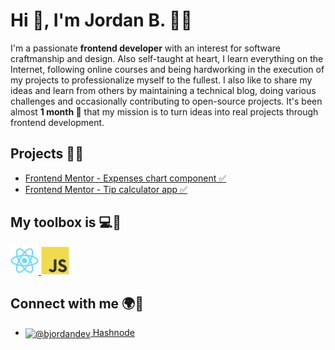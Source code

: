 <h1 align="left">Hi 👋, I'm Jordan B. 🐱‍💻</h1>
I'm a passionate <strong>frontend developer</strong> with an interest for software craftmanship and design. Also self-taught at heart, I learn everything on the Internet, following online courses and being hardworking in the execution of my projects to professionalize myself to the fullest. I also like to share my ideas and learn from others by maintaining a technical blog, doing various challenges and occasionally contributing to open-source projects. It's been almost <strong>1 month 🎂</strong> that my mission is to turn ideas into real projects through frontend development. 

<div>
  <h2 align="left">Projects 🚧💜</h2>
  <ul>
    <li>
      <a href="https://fm-expenses-chart-component.netlify.app/" target="blank">
        Frontend Mentor - Expenses chart component ✅
      </a>
    </li>
    <li>
      <a href="https://fm-calculator-tip.netlify.app/" target="blank">
        Frontend Mentor - Tip calculator app ✅
      </a>
    </li>
  </ul>
</div>

<div>
  <h2 align="left">My toolbox is 💻🧰</h2>
  <p align="left">
  <a href="https://reactjs.org/" target="_blank" rel="noreferrer"> 
    <img src="https://raw.githubusercontent.com/devicons/devicon/master/icons/react/react-original.svg" alt="react" width="45" height="45"/> 
  </a>
  <a href="https://reactjs.org/" target="_blank" rel="noreferrer"> 
    <img src="https://raw.githubusercontent.com/devicons/devicon/master/icons/javascript/javascript-original.svg" alt="javascruot" width="45" height="45"/> 
  </a>
</div>

<div>
<h2 align="left">Connect with me 🌍🤝</h2>
  <ul>
    <li>
      <a href="https://hashnode.com/@bjordandev" target="blank">
        <img align="center" src="https://raw.githubusercontent.com/rahuldkjain/github-profile-readme-generator/master/src/images/icons/Social/hashnode.svg" alt="@bjordandev" height="30" width="30" />
        Hashnode
      </a>
    </li>
  </ul>
</div>
